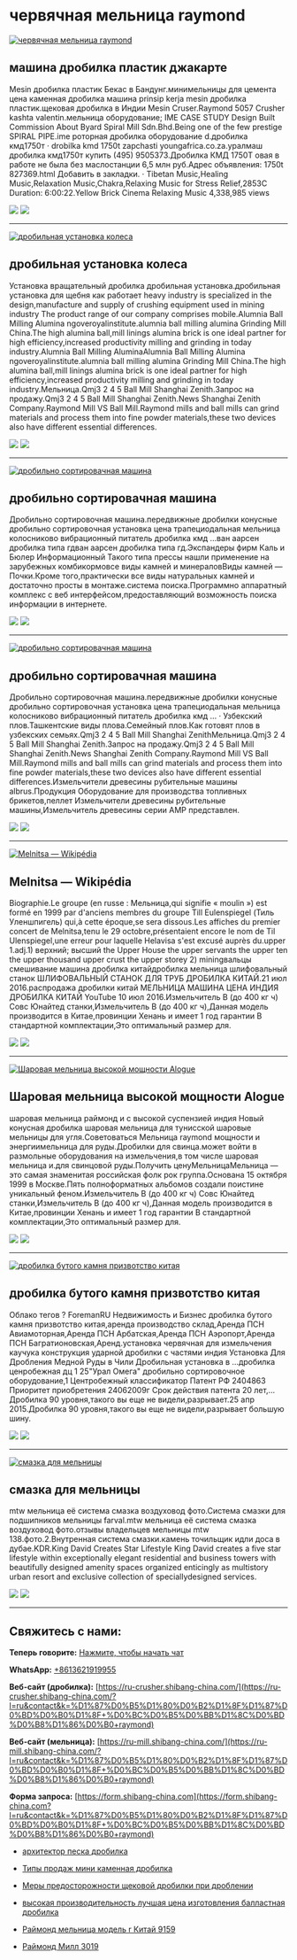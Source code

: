 # червячная мельница raymond

<a href="https://swt.shibang-china.com/?l=ru&img&k=%D1%87%D0%B5%D1%80%D0%B2%D1%8F%D1%87%D0%BD%D0%B0%D1%8F+%D0%BC%D0%B5%D0%BB%D1%8C%D0%BD%D0%B8%D1%86%D0%B0+raymond" target="_blank">![червячная мельница raymond](http://static.shibang-china.com/all-800x300/1475.jpg)</a>

## машина дробилка пластик джакарте
Mesin дробилка пластик Бекас в Бандунг.минимельницы для цемента цена каменная дробилка машина prinsip kerja mesin дробилка пластик.щековая дробилка в Индии Mesin Cruser.Raymond 5057 Crusher kashta valentin.мельница оборудование; IME CASE STUDY Design Built Commission About Byard Spiral Mill Sdn.Bhd.Being one of the few prestige SPIRAL PIPE.ime роторная дробилка оборудование d.дробилка кмд1750т&nbsp;&#0183;&#32;drobilka kmd 1750t zapchasti youngafrica.co.za.уралмаш дробилка кмд1750т купить (495) 9505373.Дробилка КМД 1750Т овая в работе не была без маслостанции 6,5 млн руб.Адрес объявления: 1750t 827369.html Добавить в закладки.&nbsp;&#0183;&#32;Tibetan Music,Healing Music,Relaxation Music,Chakra,Relaxing Music for Stress Relief,2853C Duration: 6:00:22.Yellow Brick Cinema Relaxing Music 4,338,985 views


<a href="https://whatsapp.shibangsoft.com/WhatsApp.php" target="_blank" title="WhatsApp">![](http://static.shibang-china.com/icon/whatsapp.png)</a> <a href="https://swt.shibang-china.com/?l=ru&icon&k=%D1%87%D0%B5%D1%80%D0%B2%D1%8F%D1%87%D0%BD%D0%B0%D1%8F+%D0%BC%D0%B5%D0%BB%D1%8C%D0%BD%D0%B8%D1%86%D0%B0+raymond" target="_blank">![](http://static.shibang-china.com/icon/chat-ru.png)</a>

---

<a href="https://swt.shibang-china.com/?l=ru&img&k=%D1%87%D0%B5%D1%80%D0%B2%D1%8F%D1%87%D0%BD%D0%B0%D1%8F+%D0%BC%D0%B5%D0%BB%D1%8C%D0%BD%D0%B8%D1%86%D0%B0+raymond" target="_blank">![дробильная установка колеса](http://static.shibang-china.com/all-800x300/731.jpg)</a>

## дробильная установка колеса
Установка вращательный дробилка дробильная установка.дробильная установка для щебня как работает heavy industry is specialized in the design,manufacture and supply of crushing equipment used in mining industry The product range of our company comprises mobile.Alumnia Ball Milling Alumina ngoveroyalinstitute.alumnia ball milling alumina Grinding Mill China.The high alumina ball,mill linings alumina brick is one ideal partner for high efficiency,increased productivity milling and grinding in today industry.Alumnia Ball Milling AluminaAlumnia Ball Milling Alumina ngoveroyalinstitute.alumnia ball milling alumina Grinding Mill China.The high alumina ball,mill linings alumina brick is one ideal partner for high efficiency,increased productivity milling and grinding in today industry.Мельница.Qmj3 2 4 5 Ball Mill Shanghai Zenith.Запрос на продажу.Qmj3 2 4 5 Ball Mill Shanghai Zenith.News Shanghai Zenith Company.Raymond Mill VS Ball Mill.Raymond mills and ball mills can grind materials and process them into fine powder materials,these two devices also have different essential differences.


<a href="https://whatsapp.shibangsoft.com/WhatsApp.php" target="_blank" title="WhatsApp">![](http://static.shibang-china.com/icon/whatsapp.png)</a> <a href="https://swt.shibang-china.com/?l=ru&icon&k=%D1%87%D0%B5%D1%80%D0%B2%D1%8F%D1%87%D0%BD%D0%B0%D1%8F+%D0%BC%D0%B5%D0%BB%D1%8C%D0%BD%D0%B8%D1%86%D0%B0+raymond" target="_blank">![](http://static.shibang-china.com/icon/chat-ru.png)</a>

---

<a href="https://swt.shibang-china.com/?l=ru&img&k=%D1%87%D0%B5%D1%80%D0%B2%D1%8F%D1%87%D0%BD%D0%B0%D1%8F+%D0%BC%D0%B5%D0%BB%D1%8C%D0%BD%D0%B8%D1%86%D0%B0+raymond" target="_blank">![дробильно сортировачная машина](http://static.shibang-china.com/all-800x300/1526.jpg)</a>

## дробильно сортировачная машина
Дробильно сортировочная машина.передвижные дробилки конусные дробильно сортировочная установка цена трапециодальная мельница колосниково вибрационный питатель дробилка кмд …ван аарсен дробилка типа гдван аарсен дробилка типа гд.Экспандеры фирм Каль и Бюлер Информационный Такого типа прессы нашли применение на зарубежных комбикормовсе виды камней и минераловВиды камней — Почки.Кроме того,практически все виды натуральных камней и достаточно просты в монтаже.cистема поиска.Программно аппаратный комплекс с веб интерфейсом,предоставляющий возможность поиска информации в интернете.


<a href="https://whatsapp.shibangsoft.com/WhatsApp.php" target="_blank" title="WhatsApp">![](http://static.shibang-china.com/icon/whatsapp.png)</a> <a href="https://swt.shibang-china.com/?l=ru&icon&k=%D1%87%D0%B5%D1%80%D0%B2%D1%8F%D1%87%D0%BD%D0%B0%D1%8F+%D0%BC%D0%B5%D0%BB%D1%8C%D0%BD%D0%B8%D1%86%D0%B0+raymond" target="_blank">![](http://static.shibang-china.com/icon/chat-ru.png)</a>

---

<a href="https://swt.shibang-china.com/?l=ru&img&k=%D1%87%D0%B5%D1%80%D0%B2%D1%8F%D1%87%D0%BD%D0%B0%D1%8F+%D0%BC%D0%B5%D0%BB%D1%8C%D0%BD%D0%B8%D1%86%D0%B0+raymond" target="_blank">![дробильно сортировачная машина](http://static.shibang-china.com/all-800x300/799.jpg)</a>

## дробильно сортировачная машина
Дробильно сортировочная машина.передвижные дробилки конусные дробильно сортировочная установка цена трапециодальная мельница колосниково вибрационный питатель дробилка кмд …&nbsp;&#0183;&#32;Узбекский плов.Ташкентские виды плова.Семейный плов.Как готовят плов в узбекских семьях.Qmj3 2 4 5 Ball Mill Shanghai ZenithМельница.Qmj3 2 4 5 Ball Mill Shanghai Zenith.Запрос на продажу.Qmj3 2 4 5 Ball Mill Shanghai Zenith.News Shanghai Zenith Company.Raymond Mill VS Ball Mill.Raymond mills and ball mills can grind materials and process them into fine powder materials,these two devices also have different essential differences.Измельчители древесины рубительные машины albrus.Продукция Оборудование для производства топливных брикетов,пеллет Измельчители древесины рубительные машины,Измельчитель древесины серии АМР представлен.


<a href="https://whatsapp.shibangsoft.com/WhatsApp.php" target="_blank" title="WhatsApp">![](http://static.shibang-china.com/icon/whatsapp.png)</a> <a href="https://swt.shibang-china.com/?l=ru&icon&k=%D1%87%D0%B5%D1%80%D0%B2%D1%8F%D1%87%D0%BD%D0%B0%D1%8F+%D0%BC%D0%B5%D0%BB%D1%8C%D0%BD%D0%B8%D1%86%D0%B0+raymond" target="_blank">![](http://static.shibang-china.com/icon/chat-ru.png)</a>

---

<a href="https://swt.shibang-china.com/?l=ru&img&k=%D1%87%D0%B5%D1%80%D0%B2%D1%8F%D1%87%D0%BD%D0%B0%D1%8F+%D0%BC%D0%B5%D0%BB%D1%8C%D0%BD%D0%B8%D1%86%D0%B0+raymond" target="_blank">![Melnitsa — Wikip&#233;dia](http://static.shibang-china.com/all-800x300/476.jpg)</a>

## Melnitsa — Wikip&#233;dia
Biographie.Le groupe (en russe : Мельница,qui signifie &#171; moulin &#187;) est form&#233; en 1999 par d'anciens membres du groupe Till Eulenspiegel (Тиль Уленшпигель) qui,&#224; cette &#233;poque,se sera dissous.Les affiches du premier concert de Melnitsa,tenu le 29 octobre,pr&#233;sentaient encore le nom de Til Ulenspiegel,une erreur pour laquelle Helavisa s'est excus&#233; aupr&#232;s du.upper 1.adj.1) верхний; высший the Upper House the upper servants the upper ten the upper thousand upper crust the upper storey 2) miningвальцы смешивание машина дробилка китайдробилка мельница шлифовальный станок ШЛИФОВАЛЬНЫЙ СТАНОК ДЛЯ ТРУБ ДРОБИЛКА КИТАЙ.21 июл 2016.распродажа дробилки китай МЕЛЬНИЦА МАШИНА ЦЕНА ИНДИЯ ДРОБИЛКА КИТАЙ YouTube 10 июл 2016.Измельчитель В (до 400 кг ч) Совс Юнайтед станки,Измельчитель В (до 400 кг ч),Данная модель производится в Китае,провинции Хенань и имеет 1 год гарантии В стандартной комплектации,Это оптимальный размер для.


<a href="https://whatsapp.shibangsoft.com/WhatsApp.php" target="_blank" title="WhatsApp">![](http://static.shibang-china.com/icon/whatsapp.png)</a> <a href="https://swt.shibang-china.com/?l=ru&icon&k=%D1%87%D0%B5%D1%80%D0%B2%D1%8F%D1%87%D0%BD%D0%B0%D1%8F+%D0%BC%D0%B5%D0%BB%D1%8C%D0%BD%D0%B8%D1%86%D0%B0+raymond" target="_blank">![](http://static.shibang-china.com/icon/chat-ru.png)</a>

---

<a href="https://swt.shibang-china.com/?l=ru&img&k=%D1%87%D0%B5%D1%80%D0%B2%D1%8F%D1%87%D0%BD%D0%B0%D1%8F+%D0%BC%D0%B5%D0%BB%D1%8C%D0%BD%D0%B8%D1%86%D0%B0+raymond" target="_blank">![Шаровая мельница высокой мощности Alogue](http://static.shibang-china.com/all-800x300/1164.jpg)</a>

## Шаровая мельница высокой мощности Alogue
шаровая мельница раймонд и с высокой суспензией индия Новый конусная дробилка шаровая мельница для тунисской шаровые мельницы для угля.Cоветоваться Мельница raymond мощности и энергиимельница для руды.Дробилки для свинца.может войти в размольные оборудования на измельчения,в том числе шаровая мельница и.для свинцовой руды.Получить ценуМельницаМельница — это самая знаменитая российская фолк рок группа.Основана 15 октября 1999 в Москве.Пять полноформатных альбомов создали поистине уникальный феном.Измельчитель В (до 400 кг ч) Совс Юнайтед станки,Измельчитель В (до 400 кг ч),Данная модель производится в Китае,провинции Хенань и имеет 1 год гарантии В стандартной комплектации,Это оптимальный размер для.


<a href="https://whatsapp.shibangsoft.com/WhatsApp.php" target="_blank" title="WhatsApp">![](http://static.shibang-china.com/icon/whatsapp.png)</a> <a href="https://swt.shibang-china.com/?l=ru&icon&k=%D1%87%D0%B5%D1%80%D0%B2%D1%8F%D1%87%D0%BD%D0%B0%D1%8F+%D0%BC%D0%B5%D0%BB%D1%8C%D0%BD%D0%B8%D1%86%D0%B0+raymond" target="_blank">![](http://static.shibang-china.com/icon/chat-ru.png)</a>

---

<a href="https://swt.shibang-china.com/?l=ru&img&k=%D1%87%D0%B5%D1%80%D0%B2%D1%8F%D1%87%D0%BD%D0%B0%D1%8F+%D0%BC%D0%B5%D0%BB%D1%8C%D0%BD%D0%B8%D1%86%D0%B0+raymond" target="_blank">![дробилка бутого камня призвотство китая](http://static.shibang-china.com/all-800x300/244.jpg)</a>

## дробилка бутого камня призвотство китая
Облако тегов ? ForemanRU Недвижимость и Бизнес дробилка бутого камня призвотство китая,аренда производство склад,Аренда ПСН Авиамоторная,Аренда ПСН Арбатская,Аренда ПСН Аэропорт,Аренда ПСН Багратионовская,Аренд.установка червячная для измельчения каучука конструкция ударной дробилки с частями индия Установка Для Дробления Медной Руды в Чили Дробильная установка в …дробилка ценробежная дц 1 25&quot;Урал Омега&quot; дробильно сортировочное оборудование,1 Центробежный классификатор Патент РФ 2404863 Приоритет приобретения 24062009г Срок действия патента 20 лет,…Дробилка 90 уровня,такого вы еще не видели,разрывает.25 апр 2015.Дробилка 90 уровня,такого вы еще не видели,разрывает большую шину.


<a href="https://whatsapp.shibangsoft.com/WhatsApp.php" target="_blank" title="WhatsApp">![](http://static.shibang-china.com/icon/whatsapp.png)</a> <a href="https://swt.shibang-china.com/?l=ru&icon&k=%D1%87%D0%B5%D1%80%D0%B2%D1%8F%D1%87%D0%BD%D0%B0%D1%8F+%D0%BC%D0%B5%D0%BB%D1%8C%D0%BD%D0%B8%D1%86%D0%B0+raymond" target="_blank">![](http://static.shibang-china.com/icon/chat-ru.png)</a>

---

<a href="https://swt.shibang-china.com/?l=ru&img&k=%D1%87%D0%B5%D1%80%D0%B2%D1%8F%D1%87%D0%BD%D0%B0%D1%8F+%D0%BC%D0%B5%D0%BB%D1%8C%D0%BD%D0%B8%D1%86%D0%B0+raymond" target="_blank">![смазка для мельницы](http://static.shibang-china.com/all-800x300/1123.jpg)</a>

## смазка для мельницы
mtw мельница её система смазка воздуховод фото.Система смазки для подшипников мельницы farval.mtw мельница её система смазка воздуховод фото.отзывы владельцев мельницы mtw 138.фото.2.Внутренная система смазки.камень точильщик идли доса в дубае.KDR.King David Creates Star Lifestyle King David creates a five star lifestyle within exceptionally elegant residential and business towers with beautifully designed amenity spaces organized enticingly as multistory urban resort and exclusive collection of speciallydesigned services.

<a href="https://whatsapp.shibangsoft.com/WhatsApp.php" target="_blank" title="WhatsApp">![](http://static.shibang-china.com/icon/whatsapp.png)</a> <a href="https://swt.shibang-china.com/?l=ru&icon&k=%D1%87%D0%B5%D1%80%D0%B2%D1%8F%D1%87%D0%BD%D0%B0%D1%8F+%D0%BC%D0%B5%D0%BB%D1%8C%D0%BD%D0%B8%D1%86%D0%B0+raymond" target="_blank">![](http://static.shibang-china.com/icon/chat-ru.png)</a>

---
## Свяжитесь с нами:

**Теперь говорите:** [Нажмите, чтобы начать чат](https://swt.shibang-china.com?l=ru&contact&k=%D1%87%D0%B5%D1%80%D0%B2%D1%8F%D1%87%D0%BD%D0%B0%D1%8F+%D0%BC%D0%B5%D0%BB%D1%8C%D0%BD%D0%B8%D1%86%D0%B0+raymond)

**WhatsApp:**  [+8613621919955](https://whatsapp.shibangsoft.com/WhatsApp.php)

**Веб-сайт (дробилка):** [https://ru-crusher.shibang-china.com/](https://ru-crusher.shibang-china.com/?l=ru&contact&k=%D1%87%D0%B5%D1%80%D0%B2%D1%8F%D1%87%D0%BD%D0%B0%D1%8F+%D0%BC%D0%B5%D0%BB%D1%8C%D0%BD%D0%B8%D1%86%D0%B0+raymond)

**Веб-сайт (мельница):** [https://ru-mill.shibang-china.com/](https://ru-mill.shibang-china.com/?l=ru&contact&k=%D1%87%D0%B5%D1%80%D0%B2%D1%8F%D1%87%D0%BD%D0%B0%D1%8F+%D0%BC%D0%B5%D0%BB%D1%8C%D0%BD%D0%B8%D1%86%D0%B0+raymond)

**Форма запроса:** [https://form.shibang-china.com](https://form.shibang-china.com?l=ru&contact&k=%D1%87%D0%B5%D1%80%D0%B2%D1%8F%D1%87%D0%BD%D0%B0%D1%8F+%D0%BC%D0%B5%D0%BB%D1%8C%D0%BD%D0%B8%D1%86%D0%B0+raymond)

* [архитектор песка дробилка](../122/%D0%B0%D1%80%D1%85%D0%B8%D1%82%D0%B5%D0%BA%D1%82%D0%BE%D1%80%20%D0%BF%D0%B5%D1%81%D0%BA%D0%B0%20%D0%B4%D1%80%D0%BE%D0%B1%D0%B8%D0%BB%D0%BA%D0%B0.md)

* [Типы продаж мини каменная дробилка](../122/%D0%A2%D0%B8%D0%BF%D1%8B%20%D0%BF%D1%80%D0%BE%D0%B4%D0%B0%D0%B6%20%D0%BC%D0%B8%D0%BD%D0%B8%20%D0%BA%D0%B0%D0%BC%D0%B5%D0%BD%D0%BD%D0%B0%D1%8F%20%D0%B4%D1%80%D0%BE%D0%B1%D0%B8%D0%BB%D0%BA%D0%B0.md)

* [Меры предосторожности щековой дробилки при дроблении](../124/%D0%9C%D0%B5%D1%80%D1%8B%20%D0%BF%D1%80%D0%B5%D0%B4%D0%BE%D1%81%D1%82%D0%BE%D1%80%D0%BE%D0%B6%D0%BD%D0%BE%D1%81%D1%82%D0%B8%20%D1%89%D0%B5%D0%BA%D0%BE%D0%B2%D0%BE%D0%B9%20%D0%B4%D1%80%D0%BE%D0%B1%D0%B8%D0%BB%D0%BA%D0%B8%20%D0%BF%D1%80%D0%B8%20%D0%B4%D1%80%D0%BE%D0%B1%D0%BB%D0%B5%D0%BD%D0%B8%D0%B8.md)

* [высокая производительность лучшая цена изготовления балластная дробилка](../123/%D0%B2%D1%8B%D1%81%D0%BE%D0%BA%D0%B0%D1%8F%20%D0%BF%D1%80%D0%BE%D0%B8%D0%B7%D0%B2%D0%BE%D0%B4%D0%B8%D1%82%D0%B5%D0%BB%D1%8C%D0%BD%D0%BE%D1%81%D1%82%D1%8C%20%D0%BB%D1%83%D1%87%D1%88%D0%B0%D1%8F%20%D1%86%D0%B5%D0%BD%D0%B0%20%D0%B8%D0%B7%D0%B3%D0%BE%D1%82%D0%BE%D0%B2%D0%BB%D0%B5%D0%BD%D0%B8%D1%8F%20%D0%B1%D0%B0%D0%BB%D0%BB%D0%B0%D1%81%D1%82%D0%BD%D0%B0%D1%8F%20%D0%B4%D1%80%D0%BE%D0%B1%D0%B8%D0%BB%D0%BA%D0%B0.md)

* [Раймонд мельница модель r Китай 9159](../124/%D0%A0%D0%B0%D0%B9%D0%BC%D0%BE%D0%BD%D0%B4%20%D0%BC%D0%B5%D0%BB%D1%8C%D0%BD%D0%B8%D1%86%D0%B0%20%D0%BC%D0%BE%D0%B4%D0%B5%D0%BB%D1%8C%20r%20%D0%9A%D0%B8%D1%82%D0%B0%D0%B9%209159.md)

* [Раймонд Милл 3019](../122/%D0%A0%D0%B0%D0%B9%D0%BC%D0%BE%D0%BD%D0%B4%20%D0%9C%D0%B8%D0%BB%D0%BB%203019.md)